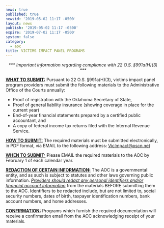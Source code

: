 ```yaml
---
news: true
published: true
newsid: '2019-05-02 11:17 -0500'
layout: news
publish: '2019-05-02 11:17 -0500'
expire: '2019-07-02 11:17 -0500'
system: false
category:
  - aoc
title: VICTIMS IMPACT PANEL PROGRAMS
---
```

<center>
  <em>*** Important information regarding compliance with 22 O.S. §991a(H)(3) ***</em>
</center>

**<u>WHAT TO SUBMIT:</u>**  Pursuant to 22 O.S. §991a(H)(3), victims impact panel program providers must submit the following materials to the Administrative Office of the Courts annually: 

* Proof of registration with the Oklahoma Secretary of State,
* Proof of general liability insurance (showing coverage in place for the current year)
* End-of-year financial statements prepared by a certified public accountant, and
* A copy of federal income tax returns filed with the Internal Revenue Service.

**<u>HOW TO SUBMIT:</u>**  The required materials must be submitted electronically, in PDF format, via EMAIL to the following address: [VicImpact@oscn.net](mailto:VicImpact@oscn.net)

**<u>WHEN TO SUBMIT:</u>**  Please EMAIL the required materials to the AOC by February 1 of each calendar year.

**<u>REDACTION OF CERTAIN INFORMATION:</u>**  The AOC is a governmental entity, and as such is subject to statutes and other laws governing public information.  _<u>Providers should redact any personal identifiers and/or financial account information</u>_ from the materials BEFORE submitting them to the AOC.  Identifiers to be redacted include, but are not limited to, social security numbers, dates of birth, taxpayer identification numbers, bank account numbers, and home addresses.  

**<u>CONFIRMATION:</u>**  Programs which furnish the required documentation will receive a confirmation email from the AOC acknowledging receipt of your materials.

